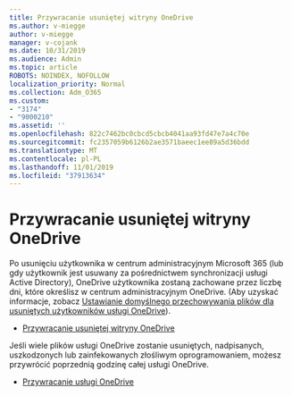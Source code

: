 ```yaml
---
title: Przywracanie usuniętej witryny OneDrive
ms.author: v-miegge
author: v-miegge
manager: v-cojank
ms.date: 10/31/2019
ms.audience: Admin
ms.topic: article
ROBOTS: NOINDEX, NOFOLLOW
localization_priority: Normal
ms.collection: Adm_O365
ms.custom:
- "3174"
- "9000210"
ms.assetid: ''
ms.openlocfilehash: 822c7462bc0cbcd5cbcb4041aa93fd47e7a4c70e
ms.sourcegitcommit: fc2357059b6126b2ae3571baeec1ee89a5d36bdd
ms.translationtype: MT
ms.contentlocale: pl-PL
ms.lasthandoff: 11/01/2019
ms.locfileid: "37913634"
---
```

# <a name="restore-a-deleted-onedrive-site"></a>Przywracanie usuniętej witryny OneDrive

Po usunięciu użytkownika w centrum administracyjnym Microsoft 365 (lub gdy użytkownik jest usuwany za pośrednictwem synchronizacji usługi Active Directory), OneDrive użytkownika zostaną zachowane przez liczbę dni, które określisz w centrum administracyjnym OneDrive. (Aby uzyskać informacje, zobacz [Ustawianie domyślnego przechowywania plików dla usuniętych użytkowników usługi OneDrive](https://docs.microsoft.com/onedrive/set-retention)).

* [Przywracanie usuniętej witryny OneDrive](https://docs.microsoft.com/onedrive/restore-deleted-onedrive)

Jeśli wiele plików usługi OneDrive zostanie usuniętych, nadpisanych, uszkodzonych lub zainfekowanych złośliwym oprogramowaniem, możesz przywrócić poprzednią godzinę całej usługi OneDrive.

* [Przywracanie usługi OneDrive](https://support.office.com/article/Restore-your-OneDrive-fa231298-759d-41cf-bcd0-25ac53eb8a15)